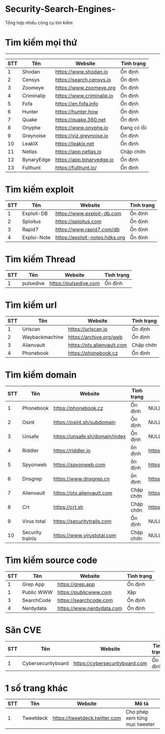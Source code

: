 # Security-Search-Engines- 
Tổng hợp nhiều công cụ tìm kiếm

# Tìm kiếm mọi thứ
-----------------------

STT | Tên | Website | Tình trạng |
| -------------------- | --------- | --------- | --------- |
| 1 | Shodan | https://www.shodan.io | Ổn định |
| 2 | Censys | https://search.censys.io | Ổn định |
| 3 | Zoomeye | https://www.zoomeye.org | Ổn định |
| 4 | Criminalip| https://www.criminalip.io | Ổn định |
| 5 | Fofa | https://en.fofa.info | Ổn định |
| 6 | Hunter | https://hunter.how | Ổn định |
| 7 | Quake | https://quake.360.net | Ổn định |
| 8 | Onyphe | https://www.onyphe.io | Đang có lỗi |
| 9 | Greynoise | https://viz.greynoise.io | Ổn định |
| 10 | LeakIX | https://leakix.net | Ổn định |
| 11 | Netlas | https://app.netlas.io | Chập chờn |
| 12 | BynaryEdge | https://app.binaryedge.io | Ổn định |
| 13 | Fullhunt | https://fullhunt.io/ | Ổn định


# Tìm kiếm exploit

STT | Tên | Website | Tình trạng |
| -------------------- | --------- | --------- | --------- |
| 1 | Exploit-DB | https://www.exploit-db.com | Ổn định |
| 2 | Sploitus | https://sploitus.com | Ổn định |
| 3 | Rapid7 | https://www.rapid7.com/db | Ổn định |
| 4 | Exploi-Note | https://exploit-notes.hdks.org | Ổn định |


# Tìm kiếm Thread

STT | Tên | Website | Tình trạng |
| -------------------- | --------- | --------- | --------- |
| 1 | pulsedive | https://pulsedive.com | Ổn định |


# Tìm kiếm url
STT | Tên | Website | Tình trạng |
| -------------------- | --------- | --------- | --------- |
| 1 | Urlscan | https://urlscan.io | Ổn định |
| 2 | Waybackmachine | https://archive.org/web | Ổn định |
| 3 | Alienvault | https://otx.alienvault.com | Chập chờn |
| 4 | Phonebook | https://phonebook.cz | Ổn định |


# Tìm kiếm domain
STT | Tên | Website | Tình trạng | Câu lệnh | 
| -------------------- | --------- | --------- | --------- | --------- |
| 1 | Phonebook | https://phonebook.cz | Ổn định | NULL |
| 2 | Osint | https://osint.sh/subdomain | Ổn định | NULL | 
| 3 | Unsafe | https://unsafe.sh/domain/index | Ổn định | NULL |
| 4 | Riddler | https://riddler.io | ổn định | https://riddler.io/search?q=pld:example.com |
| 5 | Spyonweb | https://spyonweb.com | ổn định | https://spyonweb.com/example.com |
| 6 | Dnsgrep | https://www.dnsgrep.cn | ổn định | https://www.dnsgrep.cn/subdomain/example.com |
| 7 | Alienvault | https://otx.alienvault.com | Chập chờn | https://otx.alienvault.com/indicator/domain/example.com |
| 8 | Crt | https://crt.sh | Chập chờn | https://crt.sh/?q=example.com |
| 9 | Virus total | https://securitytrails.com | Ổn định | NULL |
| 10 | Security trainls | https://www.virustotal.com | Chập chờn | NULL |

# Tìm kiếm source code


STT | Tên | Website | Tình trạng |
| -------------------- | --------- | --------- | --------- |
| 1 | Grep App | https://grep.app | Ổn định | 
| 1 | Public WWW | https://publicwww.com | Xập | 
| 3 | SearchCode | https://searchcode.com | Ổn định |
| 4 | Nerdydata | https://www.nerdydata.com | Ổn định |


# Săn CVE
STT | Tên | Website | Tình trạng |
| -------------------- | --------- | --------- | --------- |
| 1 | Cybersecurityboard | https://cybersecurityboard.com | Ổn định |

# 1 số trang khác
STT | Tên | Website  | Mô tả |
| -------------------- | --------- | --------- | --------- |
| 1 | Tweetdeck | https://tweetdeck.twitter.com | Cho phép xem từng mục tweeter |


